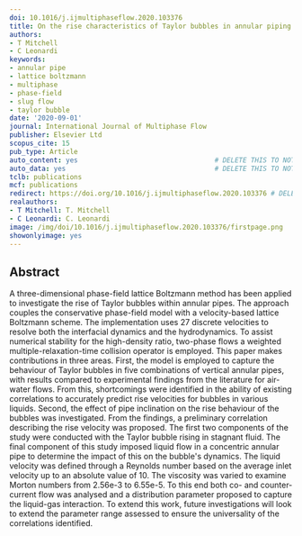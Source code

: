 ```yaml
---
doi: 10.1016/j.ijmultiphaseflow.2020.103376
title: On the rise characteristics of Taylor bubbles in annular piping
authors:
- T Mitchell
- C Leonardi
keywords:
- annular pipe
- lattice boltzmann
- multiphase
- phase-field
- slug flow
- taylor bubble
date: '2020-09-01'
journal: International Journal of Multiphase Flow
publisher: Elsevier Ltd
scopus_cite: 15
pub_type: Article
auto_content: yes                                  # DELETE THIS TO NOT AUTO GENERATE CONTENT
auto_data: yes                                     # DELETE THIS TO NOT AUTO GENERATE METADATA
tclb: publications
mcf: publications
redirect: https://doi.org/10.1016/j.ijmultiphaseflow.2020.103376 # DELETE THIS TO NOT REDIRECT
realauthors:
- T Mitchell: T. Mitchell
- C Leonardi: C. Leonardi
image: /img/doi/10.1016/j.ijmultiphaseflow.2020.103376/firstpage.png
showonlyimage: yes
---
```



## Abstract
A three-dimensional phase-field lattice Boltzmann method has been applied to investigate the rise of Taylor bubbles within annular pipes. The approach couples the conservative phase-field model with a velocity-based lattice Boltzmann scheme. The implementation uses 27 discrete velocities to resolve both the interfacial dynamics and the hydrodynamics. To assist numerical stability for the high-density ratio, two-phase flows a weighted multiple-relaxation-time collision operator is employed. This paper makes contributions in three areas. First, the model is employed to capture the behaviour of Taylor bubbles in five combinations of vertical annular pipes, with results compared to experimental findings from the literature for air-water flows. From this, shortcomings were identified in the ability of existing correlations to accurately predict rise velocities for bubbles in various liquids. Second, the effect of pipe inclination on the rise behaviour of the bubbles was investigated. From the findings, a preliminary correlation describing the rise velocity was proposed. The first two components of the study were conducted with the Taylor bubble rising in stagnant fluid. The final component of this study imposed liquid flow in a concentric annular pipe to determine the impact of this on the bubble's dynamics. The liquid velocity was defined through a Reynolds number based on the average inlet velocity up to an absolute value of 10. The viscosity was varied to examine Morton numbers from 2.56e-3 to 6.55e-5. To this end both co- and counter-current flow was analysed and a distribution parameter proposed to capture the liquid-gas interaction. To extend this work, future investigations will look to extend the parameter range assessed to ensure the universality of the correlations identified.
